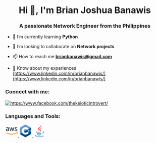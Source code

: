 <h1 align="center">Hi 👋, I'm Brian Joshua Banawis</h1>
<h3 align="center">A passionate Network Engineer from the Philippines</h3>

- 🌱 I’m currently learning **Python**

- 👯 I’m looking to collaborate on **Network projects**

- 📫 How to reach me **brianbanawis@gmail.com**

- 📄 Know about my experiences [https://www.linkedin.com/in/brianbanawis/](https://www.linkedin.com/in/brianbanawis/)

<h3 align="left">Connect with me:</h3>
<p align="left">
<a href="https://fb.com/https://www.facebook.com/thekeioticintrovert/" target="blank"><img align="center" src="https://raw.githubusercontent.com/rahuldkjain/github-profile-readme-generator/master/src/images/icons/Social/facebook.svg" alt="https://www.facebook.com/thekeioticintrovert/" height="30" width="40" /></a>
</p>

<h3 align="left">Languages and Tools:</h3>
<p align="left"> <a href="https://aws.amazon.com" target="_blank" rel="noreferrer"> <img src="https://raw.githubusercontent.com/devicons/devicon/master/icons/amazonwebservices/amazonwebservices-original-wordmark.svg" alt="aws" width="40" height="40"/> </a> <a href="https://www.w3schools.com/cpp/" target="_blank" rel="noreferrer"> <img src="https://raw.githubusercontent.com/devicons/devicon/master/icons/cplusplus/cplusplus-original.svg" alt="cplusplus" width="40" height="40"/> </a> <a href="https://www.java.com" target="_blank" rel="noreferrer"> <img src="https://raw.githubusercontent.com/devicons/devicon/master/icons/java/java-original.svg" alt="java" width="40" height="40"/> </a> </p>
